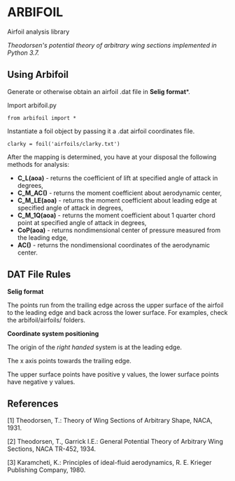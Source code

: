 # ARBIFOIL
Airfoil analysis library

_Theodorsen's potential theory of arbitrary wing sections implemented in Python 3.7._

## Using Arbifoil
Generate or otherwise obtain an airfoil .dat file in **Selig format***.

Import arbifoil.py 
```
from arbifoil import *
```

Instantiate a foil object by passing it a .dat airfoil coordinates file. 
```
clarky = foil('airfoils/clarky.txt')
```

After the mapping is determined, you have at your disposal the following methods for analysis:
- **C_L(aoa)** - returns the coefficient of lift at specified angle of attack in degrees,
- **C_M_AC()** - returns the moment coefficient about aerodynamic center,
- **C_M_LE(aoa)** - returns the moment coefficient about leading edge at specified angle of attack in degrees,
- **C_M_1Q(aoa)** - returns the moment coefficient about 1 quarter chord point at specified angle of attack in degrees,
- **CoP(aoa)** - returns nondimensional center of pressure measured from the leading edge,
- **AC()** - returns the nondimensional coordinates of the aerodynamic center.

## DAT File Rules

**Selig format** 

The points run from the trailing edge across the upper surface of the airfoil
to the leading edge and back across the lower surface. 
For examples, check the arbifoil/airfoils/ folders.

**Coordinate system positioning**

The origin of the _right handed_ system is at the leading edge. 

The x axis points towards the trailing edge.

The upper surface points have positive y values, the lower surface points have negative y values.

## References
[1] Theodorsen, T.: Theory of Wing Sections of Arbitrary Shape, NACA, 1931.

[2] Theodorsen, T., Garrick I.E.: General Potential Theory of Arbitrary Wing Sections, NACA TR-452, 1934.

[3] Karamcheti, K.: Principles of ideal-fluid aerodynamics, R. E. Krieger Publishing Company, 1980.

